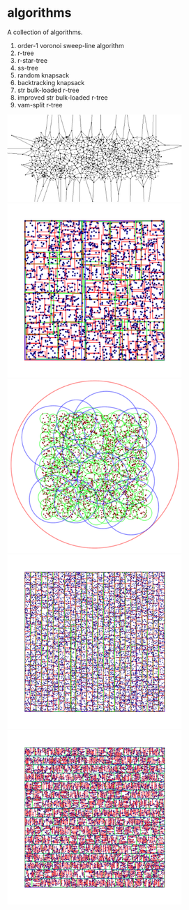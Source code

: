 # algorithms
A collection of algorithms.

1. order-1 voronoi sweep-line algorithm
2. r-tree
3. r-star-tree
4. ss-tree
5. random knapsack
6. backtracking knapsack
7. str bulk-loaded r-tree
8. improved str bulk-loaded r-tree
9. vam-split r-tree

<img src="https://raw.githubusercontent.com/bzliu94/algorithms/master/order-1_voronoi/diagram%207.png" alt="partial voronoi diagram" width="400">

<img src="https://raw.githubusercontent.com/bzliu94/algorithms/master/r-star-tree/tree.old.10.png" alt="r-star tree" width="400">

<img src="https://raw.githubusercontent.com/bzliu94/algorithms/master/ss-tree/tree.old.13.png" alt="ss-tree" width="400">

<img src="https://raw.githubusercontent.com/bzliu94/algorithms/master/improved_str_r-tree/tree.old.17.png" alt="improved str bulk-loaded r-tree" width="400">

<img src="https://raw.githubusercontent.com/bzliu94/algorithms/master/vam-split_r-tree/tree.old.18.png" alt="vam-split r-tree" width="400">

